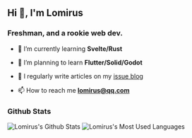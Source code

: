 ## Hi 👋, I'm Lomirus
### Freshman, and a rookie web dev.

- 🌱 I’m currently learning **Svelte/Rust**

- 🌴 I’m planning to learn **Flutter/Solid/Godot**

- 📝 I regularly write articles on my [issue blog](https://github.com/lomirus/issue-blogs/issues)

- 📫 How to reach me **lomirus@qq.com**

### Github Stats

![Lomirus's Github Stats](https://github-readme-stats.vercel.app/api?username=lomirus&show_icons=true&count_private=true&include_all_commits=true)
![Lomirus's Most Used Languages](https://github-readme-stats.vercel.app/api/top-langs/?username=lomirus&hide=html,css&langs_count=7&layout=compact&card_width=445)

